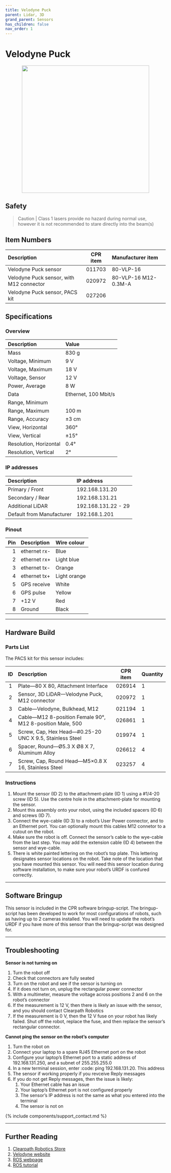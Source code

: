 ```yaml
---
title: Velodyne Puck
parent: Lidar, 3D
grand_parent: Sensors
has_children: false
nav_order: 1
---
```


# Velodyne Puck

<center>
  <img src="{{ site.url }}{{ site.baseurl }}/assets/images/sensor_velodyne_puck_1.jpg" width="400"/>
</center>

## Safety

> Caution | Class 1 lasers provide no hazard during normal use, however it is not recommended to stare directly into the beam(s) 

## Item Numbers

| Description                              | CPR item | Manufacturer item    |
| :--------------------------------------- |:-------: | :--------------------|
| Velodyne Puck sensor                     | 011703   | 80-VLP-16            |
| Velodyne Puck sensor, with M12 connector | 020972   | 80-VLP-16 M12-0.3M-A |
| Velodyne Puck sensor, PACS kit           | 027206   |                      | 

## Specifications

### Overview

| Description                 | Value                |
| :-------------------------- | :------------------- |
| Mass                        | 830 g                |
| Voltage, Minimum            | 9 V                  |
| Voltage, Maximum            | 18 V                 |
| Voltage, Sensor             | 12 V                 |
| Power, Average              | 8 W                  |
| Data                        | Ethernet, 100 Mbit/s |
| Range, Minimum              |                      |
| Range, Maximum              | 100 m                |
| Range, Accuracy             | ±3 cm                |
| View, Horizontal            | 360°                 |
| View, Vertical              | ±15°                 |
| Resolution, Horizontal      | 0.4°                 |
| Resolution, Vertical        | 2°                   |

### IP addresses

| Description               | IP address          |
| :------------------------ | :------------------ |
| Primary / Front           | 192.168.131.20      |
| Secondary / Rear          | 192.168.131.21      |
| Additional LiDAR          | 192.168.131.22 - 29 |
| Default from Manufacturer | 192.168.1.201       |

### Pinout

| Pin | Description  | Wire colour  |
| --: | :----------- | :----------- |
| 1   | ethernet rx- | Blue         |
| 2   | ethernet rx+ | Light blue   |
| 3   | ethernet tx- | Orange       |
| 4   | ethernet tx+ | Light orange |
| 5   | GPS receive  | White        |
| 6   | GPS pulse    | Yellow       |
| 7   | +12 V        | Red          |
| 8   | Ground       | Black        |

---

## Hardware Build

### Parts List

The PACS kit for this sensor includes:

| ID  | Description                                               | CPR item | Quantity | 
| :-: | :-------------------------------------------------------- | :------: | :------- |
| 1   | Plate—80 X 80, Attachment Interface                       | 026914   | 1        |
| 2   | Sensor, 3D LiDAR—Velodyne Puck, M12 connector             | 020972   | 1        |
| 3   | Cable—Velodyne, Bulkhead, M12                             | 021194   | 1        |
| 4   | Cable—M12 8-position Female 90°, M12 8-position Male, 500 | 026861   | 1        |
| 5   | Screw, Cap, Hex Head—#0.25-20 UNC X 9.5, Stainless Steel  | 019974   | 1        |
| 6   | Spacer, Round—Ø5.3 X Ø8 X 7, Aluminum Alloy               | 026612   | 4        |
| 7   | Screw, Cap, Round Head—M5×0.8 X 16, Stainless Steel       | 023257   | 4        |

### Instructions

1.  Mount the sensor (ID 2) to the attachment-plate (ID 1) using a #1/4-20 screw (ID 5). 
    Use the centre hole in the attachment-plate for mounting the sensor.
2.  Mount this assembly onto your robot, using the included spacers (ID 6) and screws (ID 7).
3.  Connect the wye-cable (ID 3) to a robot’s User Power connector, and to an Ethernet port. 
    You can optionally mount this cables M12 connetor to a cutout on the robot.
4.  Make sure the robot is off. 
    Connect the sensor’s cable to the wye-cable from the last step.
    You may add the extension cable (ID 4) between the sensor and wye-cable.
5.  There is white painted lettering on the robot’s top plate.
    This lettering designates sensor locations on the robot.
    Take note of the location that you have mounted this sensor.
    You will need this sensor location during software installation, to make sure your robot’s URDF is confured correctly.

---

## Software Bringup

This sensor is included in the CPR software bringup-script. 
The bringup-script has been developed to work for most configurations of robots, such as having up to 2 cameras installed. 
You will need to update the robot’s URDF if you have more of this sensor than the bringup-script was designed for.

---

## Troubleshooting

**Sensor is not turning on**

1.  Turn the robot off
2.  Check that connectors are fully seated
3.  Turn on the robot and see if the sensor is turning on
4.  If it does not turn on, unplug the rectangular power connector
5.  With a multimeter, measure the voltage across positions 2 and 6 on the robot’s connector
6.  If the measurement is 12 V, then there is likely an issue with the sensor, and you should contact Clearpath Robotics
7.  If the measurement is 0 V, then the 12 V fuse on your robot has likely failed. Shut off the robot, replace the fuse, and then replace the sensor’s rectangular connector.

**Cannot ping the sensor on the robot’s computer**
1.  Turn the robot on
2.  Connect your laptop to a spare RJ45 Ethernet port on the robot
3.  Configure your laptop’s Ethernet port to a static address of 192.168.131.250, and a subnet of 255.255.255.0
4.  In a new terminal session, enter :code: ping 192.168.131.20. This address
5.  The sensor if working properly if you revceive Reply messages
6.  If you do not get Reply messages, then the issue is likely:
    1.  Your Ethernet cable has an issue
    2.  Your laptop’s Ethernet port is not configured properly
    3.  The sensor’s IP address is not the same as what you entered into the terminal
    4.  The sensor is not on

{% include components/support_contact.md %}

---

## Further Reading

1. [Clearpath Robotics Store](https://store.clearpathrobotics.com/collections/3d-lidar/products/puck)
2. [Velodyne website](https://store.clearpathrobotics.com/collections/3d-lidar/products/puck)
3. [ROS webpage](http://wiki.ros.org/velodyne)
4. [ROS tutorial](http://wiki.ros.org/velodyne/Tutorials/Getting%20Started%20with%20the%20Velodyne%20VLP16)

